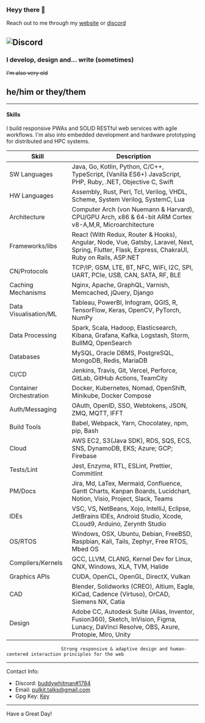 ### Heyy there 👋

Reach out to me through my [website](https://buddywhitman.vercel.app) or [discord](https://discord.com/users/732152359882457138)

![Discord](https://img.shields.io/discord/491175207122370581?color=black&label=Discord&logo=discord) 
 ----

### I develop, design and... write (sometimes)

~~I'm also very old~~

## he/him or they/them

-----

#### Skills


I build responsive PWAs and SOLID RESTful web services with agile workflows.
I'm also into embedded development and hardware prototyping for distributed and HPC systems.

| Skill | Description |
| ----- | ----------- |
| SW Languages | Java, Go, Kotlin, Python, C/C++, TypeScript, (Vanilla ES6+) JavaScript, PHP, Ruby, .NET, Objective C, Swift |
| HW Languages | Assembly, Rust, Perl, Tcl, Verilog, VHDL, Scheme, System Verilog, SystemC, Lua |
| Architecture | Computer Arch (von Nuemann & Harvard), CPU/GPU Arch, x86 & 64-bit ARM Cortex v8-A,M,R, Microarchitecture |
| Frameworks/libs | React (With Redux, Router & Hooks), Angular, Node, Vue, Gatsby, Laravel, Next, Spring, Flutter, Flask, Express, ChakraUI, Ruby on Rails, ASP.NET |
| CN/Protocols | TCP/IP, GSM, LTE, BT, NFC, WiFi, I2C, SPI, UART, PCIe, USB, CAN, SATA, RF, BLE |
| Caching Mechanisms | Nginx, Apache, GraphQL, Varnish, Memcached, jQuery, Django |
| Data Visualisation/ML | Tableau, PowerBI, Infogram, QGIS, R, TensorFlow, Keras, OpenCV, PyTorch, NumPy |
| Data Processing | Spark, Scala, Hadoop, Elasticsearch, Kibana, Grafana, Kafka, Logstash, Storm, BullMQ, OpenSearch |
| Databases | MySQL, Oracle DBMS, PostgreSQL, MongoDB, Redis, MariaDB |
| CI/CD | Jenkins, Travis, Git, Vercel, Perforce, GitLab, GitHub Actions, TeamCity |
| Container Orchestration | Docker, Kubernetes, Nomad, OpenShift, Minikube, Docker Compose |
| Auth/Messaging | OAuth, OpenID, SSO, Webtokens, JSON, ZMQ, MQTT, IFFT |
| Build Tools | Babel, Webpack, Yarn, Chocolatey, npm, pip, Bash |
| Cloud | AWS EC2, S3(Java SDK), RDS, SQS, ECS, SNS, DynamoDB, EKS; Azure; GCP; Firebase |
| Tests/Lint | Jest, Enzyme, RTL, ESLint, Prettier, Commitlint |
| PM/Docs | Jira, Md, LaTex, Mermaid, Confluence, Gantt Charts, Kanpan Boards, Lucidchart, Notion, Visio, Project, Slack, Teams |
| IDEs | VSC, VS, NetBeans, Xojo, IntelliJ, Eclipse, JetBrains IDEs, Android Studio, Xcode, CLoud9, Arduino, Zerynth Studio |
| OS/RTOS | Windows, OSX, Ubuntu, Debian, FreeBSD, Raspbian, Kali, Tails, Zephyr, Free RTOS, Mbed OS |
| Compilers/Kernels | GCC, LLVM, CLANG, Kernel Dev for Linux, QNX, Windows, XLA, TVM, Halide |
| Graphics APIs | CUDA, OpenCL, OpenGL, DirectX, Vulkan |
| CAD | Blender, Solidworks (CREO), Altium, Eagle, KiCad, Cadence (Virtuso), OrCAD, Siemens NX, Catia |
| Design | Adobe CC, Autodesk Suite (Alias, Inventor, Fusion360), Sketch, InVision, Figma, Lunacy, DaVinci Resolve, OBS, Axure, Protopie, Miro, Unity
                        Strong responsive & adaptive design and human-centered interaction principles for the web              

-----


Contact Info:

- Discord: [buddywhitman#1784](https://discord.com/users/732152359882457138)
- Email: pulkit.talks@gmail.com
- Gpg Key: [Key](https://github.com/buddywhitman.gpg)

-----
Have a Great Day!

